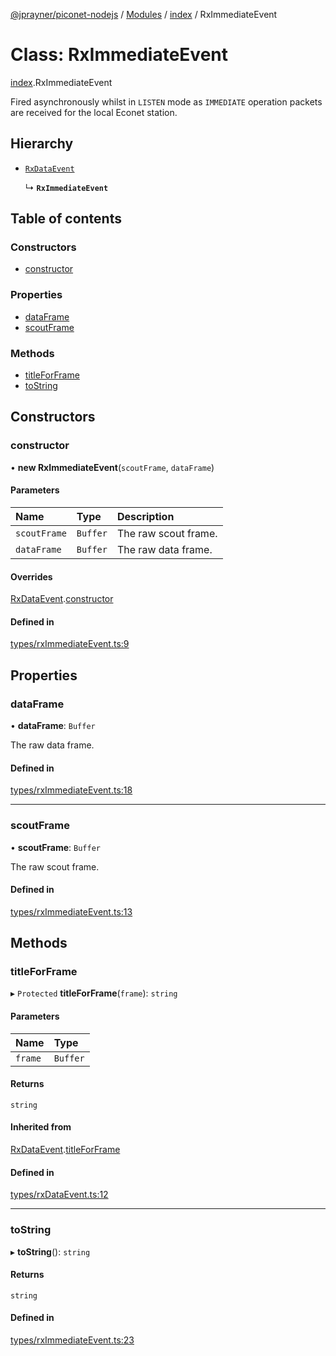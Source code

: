 [@jprayner/piconet-nodejs](../README.md) / [Modules](../modules.md) / [index](../modules/index.md) / RxImmediateEvent

# Class: RxImmediateEvent

[index](../modules/index.md).RxImmediateEvent

Fired asynchronously whilst in `LISTEN` mode as `IMMEDIATE` operation packets are received for the
local Econet station.

## Hierarchy

- [`RxDataEvent`](index.RxDataEvent.md)

  ↳ **`RxImmediateEvent`**

## Table of contents

### Constructors

- [constructor](index.RxImmediateEvent.md#constructor)

### Properties

- [dataFrame](index.RxImmediateEvent.md#dataframe)
- [scoutFrame](index.RxImmediateEvent.md#scoutframe)

### Methods

- [titleForFrame](index.RxImmediateEvent.md#titleforframe)
- [toString](index.RxImmediateEvent.md#tostring)

## Constructors

### constructor

• **new RxImmediateEvent**(`scoutFrame`, `dataFrame`)

#### Parameters

| Name | Type | Description |
| :------ | :------ | :------ |
| `scoutFrame` | `Buffer` | The raw scout frame. |
| `dataFrame` | `Buffer` | The raw data frame. |

#### Overrides

[RxDataEvent](index.RxDataEvent.md).[constructor](index.RxDataEvent.md#constructor)

#### Defined in

[types/rxImmediateEvent.ts:9](https://github.com/jprayner/piconet/blob/55ff188/driver/nodejs/src/types/rxImmediateEvent.ts#L9)

## Properties

### dataFrame

• **dataFrame**: `Buffer`

The raw data frame.

#### Defined in

[types/rxImmediateEvent.ts:18](https://github.com/jprayner/piconet/blob/55ff188/driver/nodejs/src/types/rxImmediateEvent.ts#L18)

___

### scoutFrame

• **scoutFrame**: `Buffer`

The raw scout frame.

#### Defined in

[types/rxImmediateEvent.ts:13](https://github.com/jprayner/piconet/blob/55ff188/driver/nodejs/src/types/rxImmediateEvent.ts#L13)

## Methods

### titleForFrame

▸ `Protected` **titleForFrame**(`frame`): `string`

#### Parameters

| Name | Type |
| :------ | :------ |
| `frame` | `Buffer` |

#### Returns

`string`

#### Inherited from

[RxDataEvent](index.RxDataEvent.md).[titleForFrame](index.RxDataEvent.md#titleforframe)

#### Defined in

[types/rxDataEvent.ts:12](https://github.com/jprayner/piconet/blob/55ff188/driver/nodejs/src/types/rxDataEvent.ts#L12)

___

### toString

▸ **toString**(): `string`

#### Returns

`string`

#### Defined in

[types/rxImmediateEvent.ts:23](https://github.com/jprayner/piconet/blob/55ff188/driver/nodejs/src/types/rxImmediateEvent.ts#L23)

